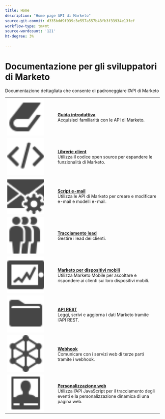 ```yaml
---
title: Home
description: "Home page API di Marketo"
source-git-commit: d335bdd9f939c3e557a557b43fb3f33934e13fef
workflow-type: tm+mt
source-wordcount: '121'
ht-degree: 3%

---
```



# Documentazione per gli sviluppatori di Marketo

Documentazione dettagliata che consente di padroneggiare l’API di Marketo

<table>
  <tr>
    <td width="150"><img alt="Guida introduttiva" src="assets/Smock_Book_18_N.svg" width="120px"/></td>
    <td><a href="getting-started.md"><strong>Guida introduttiva</strong></a>
      <div>Acquisisci familiarità con le API di Marketo.</div></td>
  </tr>
  <tr>
    <td><img alt="Librerie client" src="assets/Smock_Code_18_N.svg" width="120px"></td>
    <td><a href="https://github.com/Marketo/Community-Supported-Client-Libraries"><strong>Librerie client</strong></a>
      <div>Utilizza il codice open source per espandere le funzionalità di Marketo.</div></td>
  </tr>
  <tr>
    <td width="150px"><img alt="Script e-mail" src="assets/Smock_EmailGear_18_N.svg" width="120px"/></td>
    <td><a href="rest-api/emails.md"><strong>Script e-mail</strong></a>
      <div>Utilizza le API di Marketo per creare e modificare e-mail e modelli e-mail.</div></td>
  </tr>
  <tr>
    <td width="150px"><img alt="Tracciamento lead" src="assets/Smock_PeopleGroup_18_N.svg" width="120px"></td>
    <td><a href="javascript-api/lead-tracking.md"><strong>Tracciamento lead</strong></a><br>
      <div>Gestire i lead dei clienti.</div></td>
  </tr>
  <tr>
    <td width="150px"><img alt="Marketo per dispositivi mobili" src="assets/Smock_MobileServices_18_N.svg" width="120px"/></td>
    <td><a href="mobile/mobile.md"><strong>Marketo per dispositivi mobili</strong></a>
      <div>Utilizza Marketo Mobile per ascoltare e rispondere ai clienti sui loro dispositivi mobili.</div></td>
  </tr>
  <tr>
    <td width="150"><img alt="REST API" src="assets/Smock_AppleFiles_18_N.svg" width="120px"/></td>
    <td><a href="https://developer.adobe.com/marketo-apis/"><strong>API REST</strong></a>
      <div>Leggi, scrivi e aggiorna i dati Marketo tramite l’API REST.</div></td>
  </tr>
  <tr>
    <td width="150px"><img alt="Webhook" src="assets/Smock_SocialNetwork_18_N.svg" width="120px"/></td>
    <td><a href="webhooks/webhooks.md"><strong>Webhook</strong></a>
      <div>Comunicare con i servizi web di terze parti tramite i webhook.</div></td>
  </tr>
  <tr>
    <td width="150px"><img alt="Personalizzazione web" src="assets/Smock_PersonalizationField_18_N.svg" width="120px"></td>
    <td><a href="javascript-api/web-personalization.md"><strong>Personalizzazione web</strong></a>
      <div>Utilizza l’API JavaScript per il tracciamento degli eventi e la personalizzazione dinamica di una pagina web.</div></td>
  </tr>
</table>
